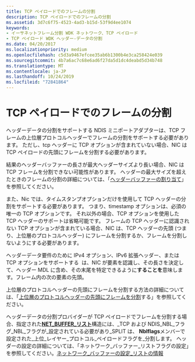 ```yaml
---
title: TCP ペイロードでのフレームの分割
description: TCP ペイロードでのフレームの分割
ms.assetid: 3d7c6f75-4523-4ad3-b15d-53f9d4ee1074
keywords:
- イーサネットフレーム分割 WDK ネットワーク、TCP ペイロード
- TCP ペイロード WDK ヘッダー-データの分割
ms.date: 04/20/2017
ms.localizationpriority: medium
ms.openlocfilehash: c5d3a9467efcee35ab6b1300b4e3ca258424e039
ms.sourcegitcommit: 4b7a6ac7c68e6ad6f27da5d1dc4deabd5d34b748
ms.translationtype: MT
ms.contentlocale: ja-JP
ms.lasthandoff: 10/24/2019
ms.locfileid: "72841864"
---
```

# <a name="splitting-frames-at-the-tcp-payload"></a>TCP ペイロードでのフレームの分割





ヘッダーデータの分割をサポートする NDIS ミニポートアダプターは、TCP フレームの上位層プロトコルヘッダーでフレームの分割をサポートする必要があります。 ただし、tcp ヘッダーに TCP オプションが含まれていない場合、NIC は TCP ペイロードの先頭にフレームを分割する必要があります。

結果のヘッダーバッファーの長さが最大ヘッダーサイズより長い場合、NIC は TCP フレームを分割できない可能性があります。 ヘッダーの最大サイズを超えたときのフレームの分割の詳細については、「[ヘッダーバッファーの割り当て](allocating-the-header-buffer.md)」を参照してください。

また、Nic では、タイムスタンプオプションだけを使用して TCP ヘッダーの分割をサポートする必要があります。 つまり、timestamp オプションは、必須の唯一の TCP オプションです。 それ以外の場合、TCP オプションを使用した TCP ヘッダーのサポートは省略可能です。 フレームの TCP ヘッダーに認識されない TCP オプションが含まれている場合、NIC は、TCP ヘッダーの先頭 (つまり、上位層のプロトコルヘッダー) にフレームを分割するか、フレームを分割しないようにする必要があります。

ヘッダーデータ要件のために IPv4 オプション、IPv6 拡張ヘッダー、または TCP オプションをサポートする  は、NIC が要素を認識し、その長さを決定して、ヘッダー MDL に含め、その末尾を特定できるように**することを**意味します。フレーム内の次の要素の先頭。

 

上位層のプロトコルヘッダーの先頭にフレームを分割する方法の詳細については、「[上位層のプロトコルヘッダーの先頭にフレームを分割](splitting-frames-at-the-beginning-of-the-upper-layer-protocol-headers.md)する」を参照してください。

ヘッダーデータの分割プロバイダーが TCP ペイロードでフレームを分割する場合、指定された[**NET\_BUFFER\_リスト**](https://docs.microsoft.com/windows-hardware/drivers/ddi/ndis/ns-ndis-_net_buffer_list)構造には、\_TCP および NDIS\_NBL\_フラグ\_NBL\_フラグが\_設定されている必要があり\_SPLIT は、 **Nblflags**メンバーで設定された\_上位\_レイヤー\_プロトコル\_ペイロードフラグを\_分割します。 ヘッダーの設定の詳細については、「ネットワーク\_バッファー\_リストフラグの設定」を参照してください。[ネットワーク\_バッファーの設定\_リストの情報](setting-net-buffer-list-information.md)

 

 





